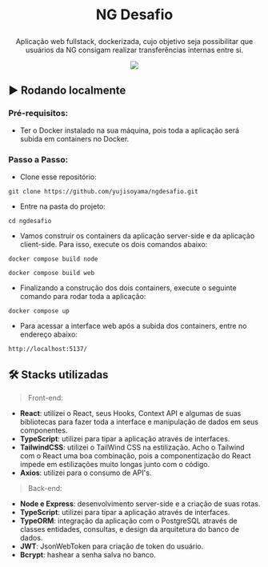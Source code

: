 # <p align="center"> NG Desafio </p>

<p align="center">Aplicação web fullstack, dockerizada, cujo objetivo seja possibilitar que usuários da NG consigam realizar transferências internas entre si.</p>

<p align="center"><img src="https://user-images.githubusercontent.com/64661100/202777295-1ec11b42-0ed4-4c7d-8e71-7617aa59cbc5.png" /></p>

## ▶️ Rodando localmente
### Pré-requisitos:
   - Ter o Docker instalado na sua máquina, pois toda a aplicação será subida em containers no Docker.

### Passo a Passo:
   - Clone esse repositório:
   ```
   git clone https://github.com/yujisoyama/ngdesafio.git
   ```
   - Entre na pasta do projeto:
   ```
   cd ngdesafio
   ```
   - Vamos construir os containers da aplicação server-side e da aplicação client-side. Para isso, execute os dois comandos abaixo:
   ```
   docker compose build node
   ```
   ```
   docker compose build web
   ```
   - Finalizando a construção dos dois containers, execute o seguinte comando para rodar toda a aplicação:
   ```
   docker compose up
   ```
   - Para acessar a interface web após a subida dos containers, entre no endereço abaixo: 
   ```
   http://localhost:5137/
   ```

## 🛠 Stacks utilizadas

> Front-end: 

- <strong>React</strong>: utilizei o React, seus Hooks, Context API e algumas de suas bibliotecas para fazer toda a interface e manipulação de dados em seus componentes.
- <strong>TypeScript</strong>: utilizei para tipar a aplicação através de interfaces.
- <strong>TailwindCSS</strong>: utilizei o TailWind CSS na estilização. Acho o Tailwind com o React uma boa combinação, pois a componentização do React impede em estilizações muito longas junto com o código.
- <strong>Axios</strong>: utilizei para o consumo de API's.


> Back-end: 

- <strong>Node e Express</strong>: desenvolvimento server-side e a criação de suas rotas.
- <strong>TypeScript</strong>: utilizei para tipar a aplicação através de interfaces.
- <strong>TypeORM</strong>: integração da aplicação com o PostgreSQL através de classes entidades, consultas, e design da arquitetura do banco de dados.
- <strong>JWT</strong>: JsonWebToken para criação de token do usuário.
- <strong>Bcrypt</strong>: hashear a senha salva no banco.
